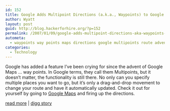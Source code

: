 ```yaml
---
id: 152
title: Google Adds Multipoint Directions (a.k.a., Waypoints) to Google Maps
author: Wyatt
layout: post
guid: http://blog.hackerforhire.org/?p=152
permalink: /2007/01/09/google-adds-multipoint-directions-aka-waypoints-to-google-maps/
autometa:
  - waypoints way points maps directions google multipoints route advent firing
categories:
  - Technology
---
```

Google has added a feature I&#8217;ve been crying for since the advent of Google Maps &#8230; way points. In Google terms, they call them Multipoints, but it doesn&#8217;t matter, the functionality is still there. No only can you specify multiple places you want to go, but it&#8217;s only a drag-and-drop movement to change your route and have it automatically updated. Check it out for yourself by going to [Google Maps][1] and firing up the directions.

[read more][1]&nbsp;|&nbsp;[digg story][2]

 [1]: http://maps.google.com/maps?f=d&hl=en&saddr=Embarcadero+and+Beach+San+Francisco+CA+(Pier+39)&daddr=151+Third+Street+San+Francisco+CA+(SF+Museum+of+Modern+Art)+to:OFarrell+and+%20Fillmore+San+Francisco+CA+(Japantown)
 [2]: http://digg.com/tech_news/Google_adds_Multipoint_Directions_to_Google_Maps